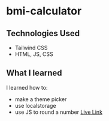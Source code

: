 # bmi-calculator
## Technologies Used
- Tailwind CSS
- HTML, JS, CSS

## What I learned
I learned how to:
- make a theme picker
- use localstorage
- use JS to round a number
[Live Link](https://asunamarie.github.io/bmi-calculator/)
